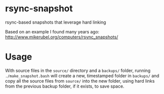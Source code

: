 # rsync-snapshot
rsync-based snapshots that leverage hard linking

Based on an example I found many years ago: http://www.mikerubel.org/computers/rsync_snapshots/

# Usage
With source files in the `source/` directory and a `backups/` folder, running `./make_snapshot.bash` will create a new, timestamped folder in `backups/` and copy all the source files from `source/` into the new folder, using hard links from the previous backup folder, if it exists, to save space.
